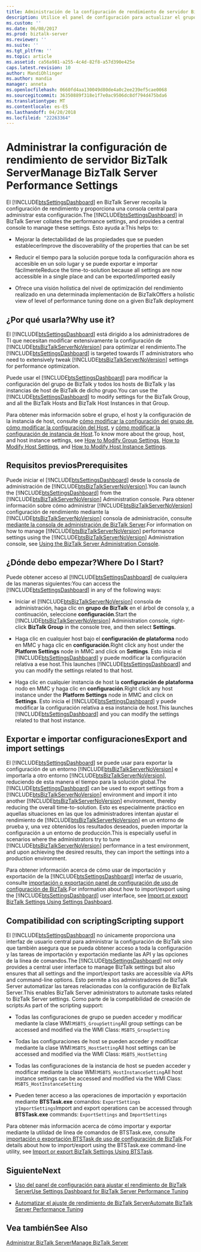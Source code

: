 ```yaml
---
title: Administración de la configuración de rendimiento de servidor BizTalk Server | Documentos de Microsoft
description: Utilice el panel de configuración para actualizar el grupo de BizTalk, host e instancias de host en BizTalk Server
ms.custom: ''
ms.date: 06/08/2017
ms.prod: biztalk-server
ms.reviewer: ''
ms.suite: ''
ms.tgt_pltfrm: ''
ms.topic: article
ms.assetid: ca56a981-a255-4c4d-82f8-a57d390e425e
caps.latest.revision: 10
author: MandiOhlinger
ms.author: mandia
manager: anneta
ms.openlocfilehash: 0660fd4aa130049d80de4a0c2ee239ef5cae0068
ms.sourcegitcommit: 36350889f318e1f7e0ac9506dc8df794d475bda6
ms.translationtype: MT
ms.contentlocale: es-ES
ms.lasthandoff: 04/20/2018
ms.locfileid: "22263364"
---
```

# <a name="manage-biztalk-server-performance-settings"></a><span data-ttu-id="55603-103">Administrar la configuración de rendimiento de servidor BizTalk Server</span><span class="sxs-lookup"><span data-stu-id="55603-103">Manage BizTalk Server Performance Settings</span></span>
  
 <span data-ttu-id="55603-104">El [!INCLUDE[btsSettingsDashboard](../includes/btssettingsdashboard-md.md)] en BizTalk Server recopila la configuración de rendimiento y proporciona una consola central para administrar esta configuración.</span><span class="sxs-lookup"><span data-stu-id="55603-104">The [!INCLUDE[btsSettingsDashboard](../includes/btssettingsdashboard-md.md)] in BizTalk Server collates the performance settings, and provides a central console to manage these settings.</span></span> <span data-ttu-id="55603-105">Esto ayuda a:</span><span class="sxs-lookup"><span data-stu-id="55603-105">This helps to:</span></span>  
  
-   <span data-ttu-id="55603-106">Mejorar la detectabilidad de las propiedades que se pueden establecer</span><span class="sxs-lookup"><span data-stu-id="55603-106">Improve the discoverability of the properties that can be set</span></span>
  
-   <span data-ttu-id="55603-107">Reducir el tiempo para la solución porque toda la configuración ahora es accesible en un solo lugar y se puede exportar e importar fácilmente</span><span class="sxs-lookup"><span data-stu-id="55603-107">Reduce the time-to-solution because all settings are now accessible in a single place and can be exported/imported easily</span></span>
  
-   <span data-ttu-id="55603-108">Ofrece una visión holística del nivel de optimización del rendimiento realizado en una determinada implementación de BizTalk</span><span class="sxs-lookup"><span data-stu-id="55603-108">Offers a holistic view of level of performance tuning done on a given BizTalk deployment</span></span>
  
## <a name="why-use-it"></a><span data-ttu-id="55603-109">¿Por qué usarla?</span><span class="sxs-lookup"><span data-stu-id="55603-109">Why use it?</span></span>  
 <span data-ttu-id="55603-110">El [!INCLUDE[btsSettingsDashboard](../includes/btssettingsdashboard-md.md)] está dirigido a los administradores de TI que necesitan modificar extensivamente la configuración de [!INCLUDE[btsBizTalkServerNoVersion](../includes/btsbiztalkservernoversion-md.md)] para optimizar el rendimiento.</span><span class="sxs-lookup"><span data-stu-id="55603-110">The [!INCLUDE[btsSettingsDashboard](../includes/btssettingsdashboard-md.md)] is targeted towards IT administrators who need to extensively tweak [!INCLUDE[btsBizTalkServerNoVersion](../includes/btsbiztalkservernoversion-md.md)] settings for performance optimization.</span></span>  
  
 <span data-ttu-id="55603-111">Puede usar el [!INCLUDE[btsSettingsDashboard](../includes/btssettingsdashboard-md.md)] para modificar la configuración del grupo de BizTalk y todos los hosts de BizTalk y las instancias de host de BizTalk de dicho grupo.</span><span class="sxs-lookup"><span data-stu-id="55603-111">You can use the [!INCLUDE[btsSettingsDashboard](../includes/btssettingsdashboard-md.md)] to modify settings for the BizTalk Group, and all the BizTalk Hosts and BizTalk Host Instances in that Group.</span></span>  
  
 <span data-ttu-id="55603-112">Para obtener más información sobre el grupo, el host y la configuración de la instancia de host, consulte [cómo modificar la configuración del grupo de](../core/how-to-modify-group-settings.md), [cómo modificar la configuración del Host](../core/how-to-modify-host-settings.md), y [cómo modificar la configuración de instancia de Host](../core/how-to-modify-host-instance-settings.md).</span><span class="sxs-lookup"><span data-stu-id="55603-112">To know more about the group, host, and host instance settings, see [How to Modify Group Settings](../core/how-to-modify-group-settings.md), [How to Modify Host Settings](../core/how-to-modify-host-settings.md), and [How to Modify Host Instance Settings](../core/how-to-modify-host-instance-settings.md).</span></span>  
  
## <a name="prerequisites"></a><span data-ttu-id="55603-113">Requisitos previos</span><span class="sxs-lookup"><span data-stu-id="55603-113">Prerequisites</span></span> 
 <span data-ttu-id="55603-114">Puede iniciar el [!INCLUDE[btsSettingsDashboard](../includes/btssettingsdashboard-md.md)] desde la consola de administración de [!INCLUDE[btsBizTalkServerNoVersion](../includes/btsbiztalkservernoversion-md.md)].</span><span class="sxs-lookup"><span data-stu-id="55603-114">You can launch the [!INCLUDE[btsSettingsDashboard](../includes/btssettingsdashboard-md.md)] from the [!INCLUDE[btsBizTalkServerNoVersion](../includes/btsbiztalkservernoversion-md.md)] Administration console.</span></span> <span data-ttu-id="55603-115">Para obtener información sobre cómo administrar [!INCLUDE[btsBizTalkServerNoVersion](../includes/btsbiztalkservernoversion-md.md)] configuración de rendimiento mediante la [!INCLUDE[btsBizTalkServerNoVersion](../includes/btsbiztalkservernoversion-md.md)] consola de administración, consulte [mediante la consola de administración de BizTalk Server](../core/using-the-biztalk-server-administration-console.md).</span><span class="sxs-lookup"><span data-stu-id="55603-115">For information on how to manage [!INCLUDE[btsBizTalkServerNoVersion](../includes/btsbiztalkservernoversion-md.md)] performance settings using the [!INCLUDE[btsBizTalkServerNoVersion](../includes/btsbiztalkservernoversion-md.md)] Administration console, see [Using the BizTalk Server Administration Console](../core/using-the-biztalk-server-administration-console.md).</span></span>  
  
## <a name="where-do-i-start"></a><span data-ttu-id="55603-116">¿Dónde debo empezar?</span><span class="sxs-lookup"><span data-stu-id="55603-116">Where Do I Start?</span></span>  
 <span data-ttu-id="55603-117">Puede obtener acceso al [!INCLUDE[btsSettingsDashboard](../includes/btssettingsdashboard-md.md)] de cualquiera de las maneras siguientes:</span><span class="sxs-lookup"><span data-stu-id="55603-117">You can access the [!INCLUDE[btsSettingsDashboard](../includes/btssettingsdashboard-md.md)] in any of the following ways:</span></span>  
  
-   <span data-ttu-id="55603-118">Iniciar el [!INCLUDE[btsBizTalkServerNoVersion](../includes/btsbiztalkservernoversion-md.md)] consola de administración, haga clic en **grupo de BizTalk** en el árbol de consola y, a continuación, seleccione **configuración**.</span><span class="sxs-lookup"><span data-stu-id="55603-118">Start the [!INCLUDE[btsBizTalkServerNoVersion](../includes/btsbiztalkservernoversion-md.md)] Administration console, right-click **BizTalk Group** in the console tree, and then select **Settings**.</span></span>  
  
-   <span data-ttu-id="55603-119">Haga clic en cualquier host bajo el **configuración de plataforma** nodo en MMC y haga clic en **configuración**.</span><span class="sxs-lookup"><span data-stu-id="55603-119">Right click any host under the **Platform Settings** node in MMC and click on **Settings**.</span></span> <span data-ttu-id="55603-120">Esto inicia el [!INCLUDE[btsSettingsDashboard](../includes/btssettingsdashboard-md.md)] y puede modificar la configuración relativa a ese host.</span><span class="sxs-lookup"><span data-stu-id="55603-120">This launches [!INCLUDE[btsSettingsDashboard](../includes/btssettingsdashboard-md.md)] and you can modify the settings related to that host.</span></span>  
  
-   <span data-ttu-id="55603-121">Haga clic en cualquier instancia de host la **configuración de plataforma** nodo en MMC y haga clic en **configuración**.</span><span class="sxs-lookup"><span data-stu-id="55603-121">Right click any host instance under the **Platform Settings** node in MMC and click on **Settings**.</span></span> <span data-ttu-id="55603-122">Esto inicia el [!INCLUDE[btsSettingsDashboard](../includes/btssettingsdashboard-md.md)] y puede modificar la configuración relativa a esa instancia de host.</span><span class="sxs-lookup"><span data-stu-id="55603-122">This launches [!INCLUDE[btsSettingsDashboard](../includes/btssettingsdashboard-md.md)] and you can modify the settings related to that host instance.</span></span>  
  
## <a name="export-and-import-settings"></a><span data-ttu-id="55603-123">Exportar e importar configuraciones</span><span class="sxs-lookup"><span data-stu-id="55603-123">Export and import settings</span></span>  
 <span data-ttu-id="55603-124">El [!INCLUDE[btsSettingsDashboard](../includes/btssettingsdashboard-md.md)] se puede usar para exportar la configuración de un entorno [!INCLUDE[btsBizTalkServerNoVersion](../includes/btsbiztalkservernoversion-md.md)] e importarla a otro entorno [!INCLUDE[btsBizTalkServerNoVersion](../includes/btsbiztalkservernoversion-md.md)], reduciendo de esta manera el tiempo para la solución global.</span><span class="sxs-lookup"><span data-stu-id="55603-124">The [!INCLUDE[btsSettingsDashboard](../includes/btssettingsdashboard-md.md)] can be used to export settings from a [!INCLUDE[btsBizTalkServerNoVersion](../includes/btsbiztalkservernoversion-md.md)] environment and import it into another [!INCLUDE[btsBizTalkServerNoVersion](../includes/btsbiztalkservernoversion-md.md)] environment, thereby reducing the overall time-to-solution.</span></span> <span data-ttu-id="55603-125">Esto es especialmente práctico en aquellas situaciones en las que los administradores intentan ajustar el rendimiento de [!INCLUDE[btsBizTalkServerNoVersion](../includes/btsbiztalkservernoversion-md.md)] en un entorno de prueba y, una vez obtenidos los resultados deseados, pueden importar la configuración a un entorno de producción.</span><span class="sxs-lookup"><span data-stu-id="55603-125">This is especially useful in scenarios where the administrators try to tune [!INCLUDE[btsBizTalkServerNoVersion](../includes/btsbiztalkservernoversion-md.md)] performance in a test environment, and upon achieving the desired results, they can import the settings into a production environment.</span></span>  
  
 <span data-ttu-id="55603-126">Para obtener información acerca de cómo usar de importación y exportación de la [!INCLUDE[btsSettingsDashboard](../includes/btssettingsdashboard-md.md)] interfaz de usuario, consulte [importación o exportación panel de configuración de uso de configuración de BizTalk](how-to-import-biztalk-settings-using-settings-dashboard.md).</span><span class="sxs-lookup"><span data-stu-id="55603-126">For information about how to import/export using the [!INCLUDE[btsSettingsDashboard](../includes/btssettingsdashboard-md.md)] user interface, see [Import or export BizTalk Settings Using Settings Dashboard](how-to-import-biztalk-settings-using-settings-dashboard.md).</span></span>
  
## <a name="scripting-support"></a><span data-ttu-id="55603-127">Compatibilidad con scripting</span><span class="sxs-lookup"><span data-stu-id="55603-127">Scripting support</span></span>
 <span data-ttu-id="55603-128">El [!INCLUDE[btsSettingsDashboard](../includes/btssettingsdashboard-md.md)] no únicamente proporciona una interfaz de usuario central para administrar la configuración de BizTalk sino que también asegura que se pueda obtener acceso a toda la configuración y las tareas de importación y exportación mediante las API y las opciones de la línea de comandos.</span><span class="sxs-lookup"><span data-stu-id="55603-128">The [!INCLUDE[btsSettingsDashboard](../includes/btssettingsdashboard-md.md)] not only provides a central user interface to manage BizTalk settings but also ensures that all settings and the import/export tasks are accessible via APIs and command-line options.</span></span> <span data-ttu-id="55603-129">Esto permite a los administradores de BizTalk Server automatizar las tareas relacionadas con la configuración de BizTalk Server.</span><span class="sxs-lookup"><span data-stu-id="55603-129">This enables BizTalk Server administrators to automate tasks related to BizTalk Server settings.</span></span> <span data-ttu-id="55603-130">Como parte de la compatibilidad de creación de scripts:</span><span class="sxs-lookup"><span data-stu-id="55603-130">As part of the scripting support:</span></span>  
  
-   <span data-ttu-id="55603-131">Todas las configuraciones de grupo se pueden acceder y modificar mediante la clase WMI:`MSBTS_GroupSetting`</span><span class="sxs-lookup"><span data-stu-id="55603-131">All group settings can be accessed and modified via the WMI Class: `MSBTS_GroupSetting`</span></span>  
  
-   <span data-ttu-id="55603-132">Todas las configuraciones de host se pueden acceder y modificar mediante la clase WMI:`MSBTS_HostSetting`</span><span class="sxs-lookup"><span data-stu-id="55603-132">All host settings can be accessed and modified via the WMI Class: `MSBTS_HostSetting`</span></span>  
  
-   <span data-ttu-id="55603-133">Todas las configuraciones de la instancia de host se pueden acceder y modificar mediante la clase WMI:`MSBTS_HostInstanceSetting`</span><span class="sxs-lookup"><span data-stu-id="55603-133">All host instance settings can be accessed and modified via the WMI Class: `MSBTS_HostInstanceSetting`</span></span>  
  
-   <span data-ttu-id="55603-134">Pueden tener acceso a las operaciones de importación y exportación mediante **BTSTask.exe** comandos: `ExportSettings` y`ImportSettings`</span><span class="sxs-lookup"><span data-stu-id="55603-134">Import and export operations can be accessed through **BTSTask.exe** commands: `ExportSettings` and `ImportSettings`</span></span>  
  
 <span data-ttu-id="55603-135">Para obtener más información acerca de cómo importar y exportar mediante la utilidad de línea de comandos de BTSTask.exe, consulte [importación o exportación BTSTask de uso de configuración de BizTalk](how-to-import-biztalk-settings-using-btstask.md).</span><span class="sxs-lookup"><span data-stu-id="55603-135">For details about how to import/export using the BTSTask.exe command-line utility, see [Import or export BizTalk Settings Using BTSTask](how-to-import-biztalk-settings-using-btstask.md).</span></span>  
  
## <a name="next"></a><span data-ttu-id="55603-136">Siguiente</span><span class="sxs-lookup"><span data-stu-id="55603-136">Next</span></span>  
  
-   [<span data-ttu-id="55603-137">Uso del panel de configuración para ajustar el rendimiento de BizTalk Server</span><span class="sxs-lookup"><span data-stu-id="55603-137">Use Settings Dashboard for BizTalk Server Performance Tuning</span></span>](../core/using-settings-dashboard-for-biztalk-server-performance-tuning.md)  
  
-   [<span data-ttu-id="55603-138">Automatizar el ajuste de rendimiento de BizTalk Server</span><span class="sxs-lookup"><span data-stu-id="55603-138">Automate BizTalk Server Performance Tuning</span></span>](../core/automating-biztalk-server-performance-tuning.md)  
  
## <a name="see-also"></a><span data-ttu-id="55603-139">Vea también</span><span class="sxs-lookup"><span data-stu-id="55603-139">See Also</span></span>  
 [<span data-ttu-id="55603-140">Administrar BizTalk Server</span><span class="sxs-lookup"><span data-stu-id="55603-140">Manage BizTalk Server</span></span>](../core/use-groups-create-artifacts-optimize-performance-and-more-in-biztalk-server.md)